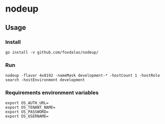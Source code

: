 # nodeup

## Usage

### Install
```
go install -v github.com/foxdalas/nodeup/
```

### Run
```
nodeup -flavor 4x8192 -nameMask development-* -hostCount 1 -hostRole search -hostEnvironment development
```

### Requirements environment variables
```
export OS_AUTH_URL=
export OS_TENANT_NAME=
export OS_PASSWORD=
export OS_USERNAME=
```
